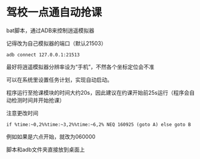 # 驾校一点通自动抢课

bat脚本，通过ADB来控制逍遥模拟器

记得改为自己模拟器的端口（默认21503）

```
adb connect 127.0.0.1:21513
```

最好将逍遥模拟器分辨率设为“手机”，不然各个坐标定位会不准

可以在系统里设置任务计划，实现自动启动。

程序运行至抢课模块的时间大约20s，因此建议在约课开始前25s运行（程序会自动检测时间并开始抢课）

注意更改时间
```
if %time:~0,2%%time:~3,2%%time:~6,2% NEQ 160925 (goto A) else goto B
```

例如如果是六点开始，就改为060000

脚本和adb文件夹直接放到桌面上

